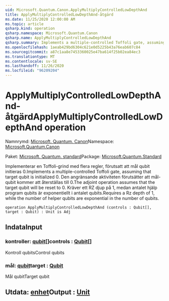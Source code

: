```yaml
---
uid: Microsoft.Quantum.Canon.ApplyMultiplyControlledLowDepthAnd
title: ApplyMultiplyControlledLowDepthAnd-åtgärd
ms.date: 11/25/2020 12:00:00 AM
ms.topic: article
qsharp.kind: operation
qsharp.namespace: Microsoft.Quantum.Canon
qsharp.name: ApplyMultiplyControlledLowDepthAnd
qsharp.summary: Implements a multiple-controlled Toffoli gate, assuming that target qubit is initialized 0.  The adjoint operation assumes that the target qubit will be reset to 0.  Requires a Rz depth of 1, while the number of helper qubits are exponential in the number of qubits.
ms.openlocfilehash: 1aeab429bd6304c621e0d5225b43a76eab607c84
ms.sourcegitcommit: a87c1aa8e7453360025e47ba614f25b02ea84ec3
ms.translationtype: MT
ms.contentlocale: sv-SE
ms.lasthandoff: 11/26/2020
ms.locfileid: "96209204"
---
```

# <a name="applymultiplycontrolledlowdepthand-operation"></a><span data-ttu-id="ea814-102">ApplyMultiplyControlledLowDepthAnd-åtgärd</span><span class="sxs-lookup"><span data-stu-id="ea814-102">ApplyMultiplyControlledLowDepthAnd operation</span></span>

<span data-ttu-id="ea814-103">Namnrymd: [Microsoft. Quantum. Canon](xref:Microsoft.Quantum.Canon)</span><span class="sxs-lookup"><span data-stu-id="ea814-103">Namespace: [Microsoft.Quantum.Canon](xref:Microsoft.Quantum.Canon)</span></span>

<span data-ttu-id="ea814-104">Paket: [Microsoft. Quantum. standard](https://nuget.org/packages/Microsoft.Quantum.Standard)</span><span class="sxs-lookup"><span data-stu-id="ea814-104">Package: [Microsoft.Quantum.Standard](https://nuget.org/packages/Microsoft.Quantum.Standard)</span></span>


<span data-ttu-id="ea814-105">Implementerar en Toffoli-grind med flera regler, förutsatt att mål qubit initieras 0.</span><span class="sxs-lookup"><span data-stu-id="ea814-105">Implements a multiple-controlled Toffoli gate, assuming that target qubit is initialized 0.</span></span>  <span data-ttu-id="ea814-106">Den angränsande aktiviteten förutsätter att mål-qubit kommer att återställas till 0.</span><span class="sxs-lookup"><span data-stu-id="ea814-106">The adjoint operation assumes that the target qubit will be reset to 0.</span></span>  <span data-ttu-id="ea814-107">Kräver ett RZ djup på 1, medan antalet hjälp program qubits är exponentiellt i antalet qubits.</span><span class="sxs-lookup"><span data-stu-id="ea814-107">Requires a Rz depth of 1, while the number of helper qubits are exponential in the number of qubits.</span></span>

```qsharp
operation ApplyMultiplyControlledLowDepthAnd (controls : Qubit[], target : Qubit) : Unit is Adj
```


## <a name="input"></a><span data-ttu-id="ea814-108">Indata</span><span class="sxs-lookup"><span data-stu-id="ea814-108">Input</span></span>

### <a name="controls--qubit"></a><span data-ttu-id="ea814-109">kontroller: [qubit](xref:microsoft.quantum.lang-ref.qubit)[]</span><span class="sxs-lookup"><span data-stu-id="ea814-109">controls : [Qubit](xref:microsoft.quantum.lang-ref.qubit)[]</span></span>

<span data-ttu-id="ea814-110">Kontroll qubits</span><span class="sxs-lookup"><span data-stu-id="ea814-110">Control qubits</span></span>


### <a name="target--qubit"></a><span data-ttu-id="ea814-111">mål: [qubit](xref:microsoft.quantum.lang-ref.qubit)</span><span class="sxs-lookup"><span data-stu-id="ea814-111">target : [Qubit](xref:microsoft.quantum.lang-ref.qubit)</span></span>

<span data-ttu-id="ea814-112">Mål qubit</span><span class="sxs-lookup"><span data-stu-id="ea814-112">Target qubit</span></span>



## <a name="output--unit"></a><span data-ttu-id="ea814-113">Utdata: [enhet](xref:microsoft.quantum.lang-ref.unit)</span><span class="sxs-lookup"><span data-stu-id="ea814-113">Output : [Unit](xref:microsoft.quantum.lang-ref.unit)</span></span>


